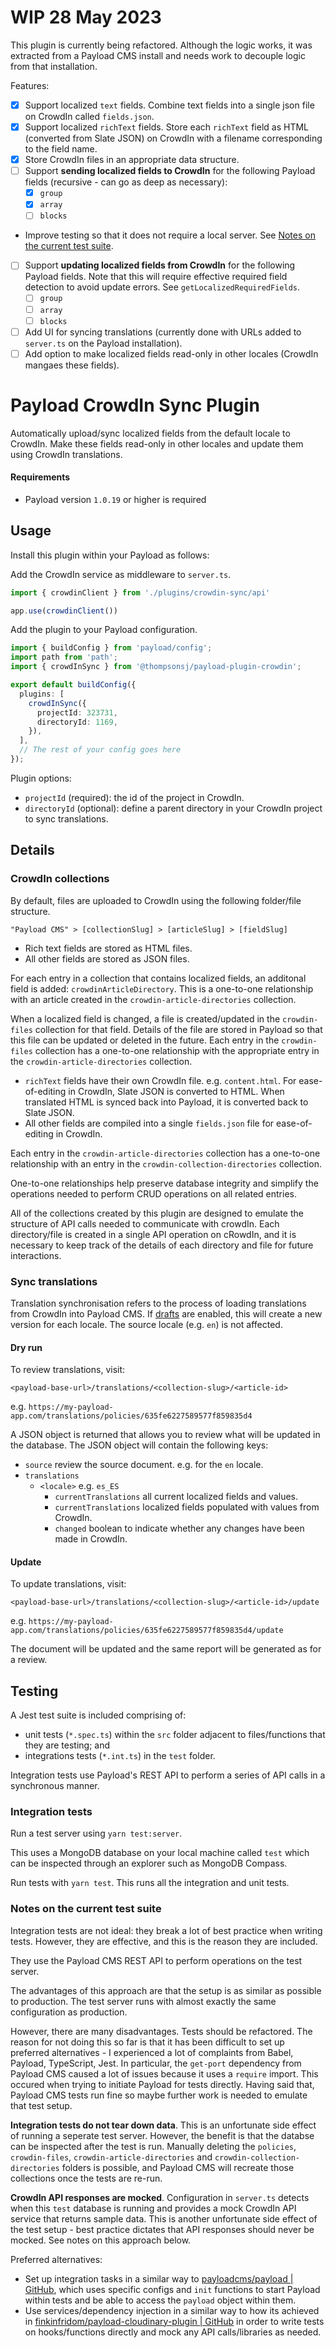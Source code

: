 # WIP 28 May 2023

This plugin is currently being refactored. Although the logic works, it was extracted from a Payload CMS install and needs work to decouple logic from that installation.

Features:

- [x] Support localized `text` fields. Combine text fields into a single json file on CrowdIn called `fields.json`.
- [x] Support localized `richText` fields. Store each `richText` field as HTML (converted from Slate JSON) on CrowdIn with a filename corresponding to the field name.
- [x] Store CrowdIn files in an appropriate data structure.
- [ ] Support **sending localized fields to CrowdIn** for the following Payload fields (recursive - can go as deep as necessary):
  - [x] `group`
  - [x] `array`
  - [ ] `blocks`
- Improve testing so that it does not require a local server. See [Notes on the current test suite](#notes-on-the-current-test-suite).
- [ ] Support **updating localized fields from CrowdIn** for the following Payload fields. Note that this will require effective required field detection to avoid update errors. See `getLocalizedRequiredFields`.
  - [ ] `group`
  - [ ] `array`
  - [ ] `blocks`
- [ ] Add UI for syncing translations (currently done with URLs added to `server.ts` on the Payload installation).
- [ ] Add option to make localized fields read-only in other locales (CrowdIn mangaes these fields).

# Payload CrowdIn Sync Plugin

Automatically upload/sync localized fields from the default locale to CrowdIn. Make these fields read-only in other locales and update them using CrowdIn translations.

#### Requirements

- Payload version `1.0.19` or higher is required

## Usage

Install this plugin within your Payload as follows:

Add the CrowdIn service as middleware to `server.ts`.

```ts
import { crowdinClient } from './plugins/crowdin-sync/api'

app.use(crowdinClient())
```

Add the plugin to your Payload configuration.

```ts
import { buildConfig } from 'payload/config';
import path from 'path';
import { crowdInSync } from '@thompsonsj/payload-plugin-crowdin';

export default buildConfig({
  plugins: [
    crowdInSync({
      projectId: 323731,
      directoryId: 1169,
    }),
  ],
  // The rest of your config goes here
});
```

Plugin options:

- `projectId` (required): the id of the project in CrowdIn.
- `directoryId` (optional): define a parent directory in your CrowdIn project to sync translations. 

## Details

### CrowdIn collections

By default, files are uploaded to CrowdIn using the following folder/file structure.

```
"Payload CMS" > [collectionSlug] > [articleSlug] > [fieldSlug]
```

- Rich text fields are stored as HTML files.
- All other fields are stored as JSON files.

For each entry in a collection that contains localized fields, an additonal field is added: `crowdinArticleDirectory`. This is a one-to-one relationship with an article created in the `crowdin-article-directories` collection.

When a localized field is changed, a file is created/updated in the `crowdin-files` collection for that field. Details of the file are stored in Payload so that this file can be updated or deleted in the future. Each entry in the `crowdin-files` collection has a one-to-one relationship with the appropriate entry in the `crowdin-article-directories` collection.

- `richText` fields have their own CrowdIn file. e.g. `content.html`. For ease-of-editing in CrowdIn, Slate JSON is converted to HTML. When translated HTML is synced back into Payload, it is converted back to Slate JSON.
- All other fields are compiled into a single `fields.json` file for ease-of-editing in CrowdIn.

Each entry in the `crowdin-article-directories` collection has a one-to-one relationship with an entry in the `crowdin-collection-directories` collection.

One-to-one relationships help preserve database integrity and simplify the operations needed to perform CRUD operations on all related entries.

All of the collections created by this plugin are designed to emulate the structure of API calls needed to communicate with crowdIn. Each directory/file is created in a single API operation on cRowdIn, and it is necessary to keep track of the details of each directory and file for future interactions.

### Sync translations

Translation synchronisation refers to the process of loading translations from CrowdIn into Payload CMS. If [drafts](https://payloadcms.com/docs/versions/drafts) are enabled, this will create a new version for each locale. The source locale (e.g. `en`) is not affected.

#### Dry run

To review translations, visit:

`<payload-base-url>/translations/<collection-slug>/<article-id>`

e.g. `https://my-payload-app.com/translations/policies/635fe6227589577f859835d4`

A JSON object is returned that allows you to review what will be updated in the database. The JSON object will contain the following keys:

- `source` review the source document. e.g. for the `en` locale.
- `translations`
  - `<locale>` e.g. `es_ES`
    - `currentTranslations` all current localized fields and values.
    - `currentTranslations` localized fields populated with values from CrowdIn.
    - `changed` boolean to indicate whether any changes have been made in CrowdIn.

#### Update

To update translations, visit:

`<payload-base-url>/translations/<collection-slug>/<article-id>/update`

e.g. `https://my-payload-app.com/translations/policies/635fe6227589577f859835d4/update`

The document will be updated and the same report will be generated as for a review.

## Testing

A Jest test suite is included comprising of:

- unit tests (`*.spec.ts`) within the `src` folder adjacent to files/functions that they are testing; and
- integrations tests (`*.int.ts`) in the `test` folder.

Integration tests use Payload's REST API to perform a series of API calls in a synchronous manner.

### Integration tests

Run a test server using `yarn test:server`.

This uses a MongoDB database on your local machine called `test` which can be inspected through an explorer such as MongoDB Compass.

Run tests with `yarn test`. This runs all the integration and unit tests.

### Notes on the current test suite

Integration tests are not ideal: they break a lot of best practice when writing tests. However, they are effective, and this is the reason they are included.

They use the Payload CMS REST API to perform operations on the test server.

The advantages of this approach are that the setup is as similar as possible to production. The test server runs with almost exactly the same configuration as production.

However, there are many disadvantages. Tests should be refactored. The reason for not doing this so far is that it has been difficult to set up preferred alternatives - I experienced a lot of complaints from Babel, Payload, TypeScript, Jest. In particular, the `get-port` dependency from Payload CMS caused a lot of issues because it uses a `require` import. This occured when trying to initiate Payload for tests directly. Having said that, Payload CMS tests run fine so maybe further work is needed to emulate that test setup.

**Integration tests do not tear down data**. This is an unfortunate side effect of running a seperate test server. However, the benefit is that the databse can be inspected after the test is run. Manually deleting the `policies`, `crowdin-files`, `crowdin-article-directories` and `crowdin-collection-directories` folders is possible, and Payload CMS will recreate those collections once the tests are re-run.

**CrowdIn API responses are mocked**. Configuration in `server.ts` detects when this `test` database is running and provides a mock CrowdIn API service that returns sample data. This is another unfortunate side effect of the test setup - best practice dictates that API responses should never be mocked. See notes on this approach below.

Preferred alternatives:

- Set up integration tasks in a similar way to [payloadcms/payload | GitHub](https://github.com/payloadcms/payload), which uses specific configs and `init` functions to start Payload within tests and be able to access the `payload` object within them.
- Use services/dependency injection in a similar way to how its achieved in [finkinfridom/payload-cloudinary-plugin | GitHub](https://github.com/finkinfridom/payload-cloudinary-plugin) in order to write tests on hooks/functions directly and mock any API calls/libraries as needed.


